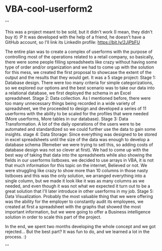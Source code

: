 # VBA-cool-userform2

'''

This was a project meant to be sold, but it didn't work (I mean, they didn't buy it) :P
It was developed with the help of a friend, he doesn't have a GitHub account, so I'll link its LinkedIn profile: https://bit.ly/2JjPbFU

The entire plan was to create a complex of userforms with the purpose of controlling most of the operations related to a retail company, so basically, there were some people filling spreadsheets like crazy without having some type of order and/or organization and we had to come up with the solution for this mess, we created the first proposal to showcase the extent of the output and the results that they would get. It was a 5 stage project:
  Stage 1: Database design. There were too many criteria for simple categorizations, so we explored our options and the best scenario was to take our data into a relational database, we first deployed the schema in an Excel spreadsheet.
  Stage 2: Data collection. As I mentioned before, there were too many unnecessary things being recorded in a wide variety of spreadsheet, we the proceeded to design and developed a series of 11 userforms with the ability to be scaled for the profiles that were needed (More userforms, More tables in our database).
  Stage 3: Data Transformation. A lot of the daily operations of the users were to be automated and standardized so we could further use the data to gain some insights.
  stage 4: Data Storage: Since everything was designed to be stored in excel spreadsheets until the size of the data was enough to develop a database schema (Remeber we were trying to sell this, so adding costs of database design was not so clever at first). We had to come up with the best way of taking that data into the spreadsheets while also showing the fields in our userforms listboxes. we decided to use arrays in VBA, it is not that much information for this topic on the internet, Believed or not. We were struggling like crazy to show more than 10 columns in those nasty listboxes and this was the only solution, we arranged everything into a single column, but we made it look like it was as many columns as we needed, and even though it was not what we expected it turn out to be a great solution that I'll later introduce in other userforms in my job.
  Stage 5: Data Visualization. Probably the most valuable thing that we were offering was the ability for the employer to constantly audit its employees, we created at first a spreadsheet with the graphs that showed the most important information, but we were going to offer a Business intelligence solution in order to scale this part of the project.
  
In the end, we spent two months developing the whole concept and we got rejected... But the best part? It was fun to do, and we learned a lot in the process. :)
  
'''

